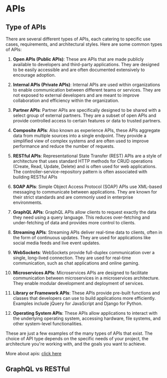 # APIs
## Type of APIs
There are several different types of APIs, each catering to specific use cases, requirements, and architectural styles. Here are some common types of APIs:

1. **Open APIs (Public APIs)**: These are APIs that are made publicly available to developers and third-party applications. They are designed to be easily accessible and are often documented extensively to encourage adoption.

2. **Internal APIs (Private APIs)**: Internal APIs are used within organizations to enable communication between different teams or services. They are not exposed to external developers and are meant to improve collaboration and efficiency within the organization.

3. **Partner APIs**: Partner APIs are specifically designed to be shared with a select group of external partners. They are a subset of open APIs and provide controlled access to certain features or data to trusted partners.

4. **Composite APIs**: Also known as experience APIs, these APIs aggregate data from multiple sources into a single endpoint. They provide a simplified view of complex systems and are often used to improve performance and reduce the number of requests.

5. **RESTful APIs**: Representational State Transfer (REST) APIs are a style of architecture that uses standard HTTP methods for CRUD operations (Create, Read, Update, Delete) and is often used for web applications. The controller-service-repository pattern is often associated with building RESTful APIs


6. **SOAP APIs**: Simple Object Access Protocol (SOAP) APIs use XML-based messaging to communicate between applications. They are known for their strict standards and are commonly used in enterprise environments.

7. **GraphQL APIs**: GraphQL APIs allow clients to request exactly the data they need using a query language. This reduces over-fetching and under-fetching of data and provides more control to clients.

8. **Streaming APIs**: Streaming APIs deliver real-time data to clients, often in the form of continuous updates. They are used for applications like social media feeds and live event updates.

9. **WebSockets**: WebSockets provide full-duplex communication over a single, long-lived connection. They are used for real-time communication, such as chat applications and online gaming.

10. **Microservices APIs**: Microservices APIs are designed to facilitate communication between microservices in a microservices architecture. They enable modular development and deployment of services.

11. **Library or Framework APIs**: These APIs provide pre-built functions and classes that developers can use to build applications more efficiently. Examples include jQuery for JavaScript and Django for Python.

12. **Operating System APIs**: These APIs allow applications to interact with the underlying operating system, accessing hardware, file systems, and other system-level functionalities.

These are just a few examples of the many types of APIs that exist. The choice of API type depends on the specific needs of your project, the architecture you're working with, and the goals you want to achieve.

More about apis: [click here](https://www.freecodecamp.org/news/rest-vs-graphql-apis/#:~:text=Declarative%3A%20GraphQL%20APIs%20are%20declarative,the%20available%20queries%20and%20mutations.)


## GraphQL vs RESTful
